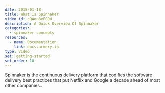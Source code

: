 ```yaml
---
date: 2018-01-18
title: What Is Spinnaker
video_id: cQAou8eFCDU
description: A Quick Overview Of Spinnaker
categories:
  - spinnaker concepts
resources:
  - name: Documentation
    link: docs.armory.io
type: Video
set: getting-started
set_order: 10
---
```

Spinnaker is the continuous delivery platform that codifies the software delivery best practices that put Netflix and Google a decade ahead of most other companies..

